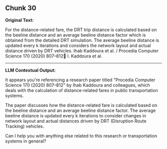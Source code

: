 ## Chunk 30

**Original Text:**

For the distance-related fare,
the DRT trip distance is calculated based on the beeline distance and an average beeline distance factor which
is obtained from the detailed DRT simulation. The average beeline distance is updated every k iterations and
considers the network layout and actual distance driven by DRT vehicles. Ihab Kaddoura et al. / Procedia Computer Science 170 (2020) 807–812
I. Kaddoura et al.

---

**LLM Contextual Output:**

It appears you're referencing a research paper titled "Procedia Computer Science 170 (2020) 807–812" by Ihab Kaddoura and colleagues, which deals with the calculation of distance-related fares in public transportation systems.

The paper discusses how the distance-related fare is calculated based on the beeline distance and an average beeline distance factor. The average beeline distance is updated every k iterations to consider changes in network layout and actual distances driven by DRT (Disruption Route Tracking) vehicles.

Can I help you with anything else related to this research or transportation systems in general?
